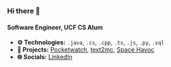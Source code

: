 ### Hi there 👋

#### Software Engineer, UCF CS Alum

* **⚙️ Technologies:** `.java`, `.cs`, `.cpp`, `.ts`, `.js`, `.py`, `.sql`
* **🚀 Projects:** [Pocketwatch](https://github.com/RyanTurner02/pocketwatch), [text2mc](https://github.com/RyanTurner02/text2mc-dataprocessor), [Space Havoc](https://github.com/RyanTurner02/space-havoc)
* **🌐 Socials:** [LinkedIn](https://www.linkedin.com/in/ryanturner02/)
